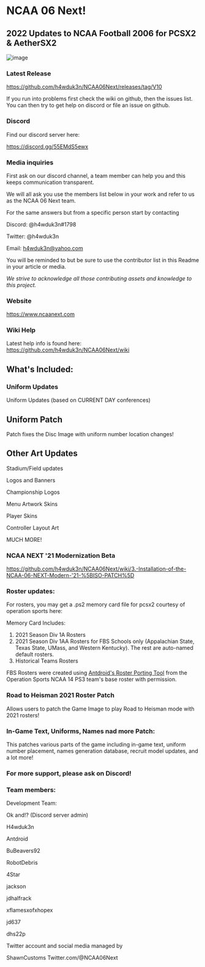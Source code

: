 # NCAA 06 Next!
## 2022 Updates to NCAA Football 2006 for PCSX2 & AetherSX2

![image](https://user-images.githubusercontent.com/19662073/173284638-6e6f6d13-1b71-4c03-8b89-fd78be80efdd.png)


### Latest Release

https://github.com/h4wduk3n/NCAA06Next/releases/tag/V10

If you run into problems first check the wiki on github, then the issues list. You can then try to get help on discord or file an issue on github.

### Discord

Find our discord server here:

https://discord.gg/55EMdS5ewx

### Media inquiries

First ask on our discord channel, a team member can help you and this keeps communication transparent.

We will all ask you use the members list below in your work and refer to us as the NCAA 06 Next team.

For the same answers but from a specific person start by contacting 

Discord: @h4wduk3n#1798

Twitter: @h4wduk3n

Email: h4wduk3n@yahoo.com

You will be reminded to but be sure to use the contributor list in this Readme in your article or media.

*We strive to acknowledge all those contributing assets and knowledge to this project.*

### Website
https://www.ncaanext.com

### Wiki Help

Latest help info is found here:
https://github.com/h4wduk3n/NCAA06Next/wiki

## What's Included:

### Uniform Updates

Uniform Updates (based on CURRENT DAY conferences)


## Uniform Patch

Patch fixes the Disc Image with uniform number location changes!

## Other Art Updates

Stadium/Field updates

Logos and Banners

Championship Logos

Menu Artwork Skins

Player Skins

Controller Layout Art

MUCH MORE!

### NCAA NEXT '21 Modernization Beta

https://github.com/h4wduk3n/NCAA06Next/wiki/3.-Installation-of-the-NCAA-06-NEXT-Modern-'21-%5BISO-PATCH%5D



### Roster updates:

For rosters, you may get a .ps2 memory card file for pcsx2 courtesy of operation sports here:

Memory Card Includes:
1. 2021 Season Div 1A Rosters 
2. 2021 Season Div 1AA Rosters for FBS Schools only (Appalachian State, Texas State, UMass, and Western Kentucky). The rest are auto-named default rosters.
3. Historical Teams Rosters

FBS Rosters were created using <a href=https://github.com/antdroidx/NCAA-Football-PS3-to-PS2-Roster-Porting-Tool>Antdroid's Roster Porting Tool</a> from the Operation Sports NCAA 14 PS3 team's base roster with permission.

### Road to Heisman 2021 Roster Patch

Allows users to patch the Game Image to play Road to Heisman mode with 2021 rosters!

### In-Game Text, Uniforms, Names nad more Patch:

This patches various parts of the game including in-game text, uniform number placement, names generation database, recruit model updates, and a lot more!


### For more support, please ask on Discord!

### Team members:

Development Team:

Ok and!? (Discord server admin)

H4wduk3n

Antdroid

BuBeavers92

RobotDebris

4Star

jackson

jdhalfrack

xflamesxofxhopex

jd637

dhs22p

Twitter account and social media managed by

ShawnCustoms
Twitter.com/@NCAA06Next

